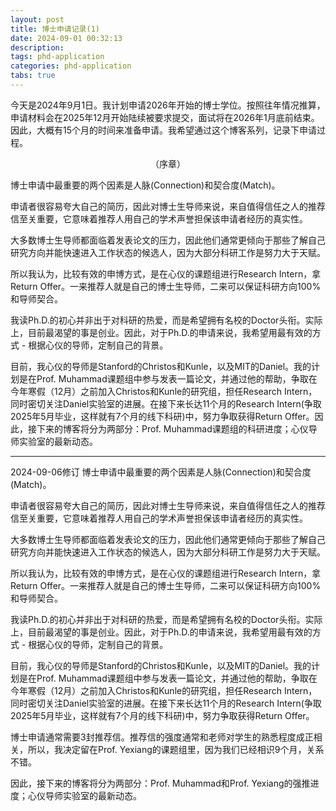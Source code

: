 ```yaml
---
layout: post
title: 博士申请记录(1) 
date: 2024-09-01 00:32:13
description: 
tags: phd-application
categories: phd-application
tabs: true
---
```

今天是2024年9月1日。我计划申请2026年开始的博士学位。按照往年情况推算，申请材料会在2025年12月开始陆续被要求提交，面试将在2026年1月底前结束。因此，大概有15个月的时间来准备申请。我希望通过这个博客系列，记录下申请过程。


<div style="text-align: center;">
    （序章）
</div>

博士申请中最重要的两个因素是人脉(Connection)和契合度(Match)。

申请者很容易夸大自己的简历，因此对博士生导师来说，来自值得信任之人的推荐信至关重要，它意味着推荐人用自己的学术声誉担保该申请者经历的真实性。

大多数博士生导师都面临着发表论文的压力，因此他们通常更倾向于那些了解自己研究方向并能快速进入工作状态的候选人，因为大部分科研工作是努力大于天赋。

所以我认为，比较有效的申博方式，是在心仪的课题组进行Research Intern，拿Return Offer。一来推荐人就是自己的博士生导师，二来可以保证科研方向100%和导师契合。

我读Ph.D.的初心并非出于对科研的热爱，而是希望拥有名校的Doctor头衔。实际上，目前最渴望的事是创业。因此，对于Ph.D.的申请来说，我希望用最有效的方式 - 根据心仪的导师，定制自己的背景。

目前，我心仪的导师是Stanford的Christos和Kunle，以及MIT的Daniel。我的计划是在Prof. Muhammad课题组中参与发表一篇论文，并通过他的帮助，争取在今年寒假（12月）之前加入Christos和Kunle的研究组，担任Research Intern，同时密切关注Daniel实验室的进展。在接下来长达11个月的Research Intern(争取2025年5月毕业，这样就有7个月的线下科研)中，努力争取获得Return Offer。因此，接下来的博客将分为两部分：Prof. Muhammad课题组的科研进度；心仪导师实验室的最新动态。

---
2024-09-06修订
博士申请中最重要的两个因素是人脉(Connection)和契合度(Match)。

申请者很容易夸大自己的简历，因此对博士生导师来说，来自值得信任之人的推荐信至关重要，它意味着推荐人用自己的学术声誉担保该申请者经历的真实性。

大多数博士生导师都面临着发表论文的压力，因此他们通常更倾向于那些了解自己研究方向并能快速进入工作状态的候选人，因为大部分科研工作是努力大于天赋。

所以我认为，比较有效的申博方式，是在心仪的课题组进行Research Intern，拿Return Offer。一来推荐人就是自己的博士生导师，二来可以保证科研方向100%和导师契合。

我读Ph.D.的初心并非出于对科研的热爱，而是希望拥有名校的Doctor头衔。实际上，目前最渴望的事是创业。因此，对于Ph.D.的申请来说，我希望用最有效的方式 - 根据心仪的导师，定制自己的背景。

目前，我心仪的导师是Stanford的Christos和Kunle，以及MIT的Daniel。我的计划是在Prof. Muhammad课题组中参与发表一篇论文，并通过他的帮助，争取在今年寒假（12月）之前加入Christos和Kunle的研究组，担任Research Intern，同时密切关注Daniel实验室的进展。在接下来长达11个月的Research Intern(争取2025年5月毕业，这样就有7个月的线下科研)中，努力争取获得Return Offer。

博士申请通常需要3封推荐信。推荐信的强度通常和老师对学生的熟悉程度成正相关，所以，我决定留在Prof. Yexiang的课题组里，因为我们已经相识9个月，关系不错。

因此，接下来的博客将分为两部分：Prof. Muhammad和Prof. Yexiang的强推进度；心仪导师实验室的最新动态。
